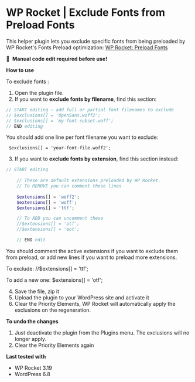 
# WP Rocket | Exclude Fonts from Preload Fonts

This helper plugin lets you exclude specific fonts from being preloaded by WP Rocket's Fonts Preload optimization: [WP Rocket: Preload Fonts](https://docs.wp-rocket.me/article/1317-preload-fonts)

📝&#160;&#160;**Manual code edit required before use!**


**How to use**

To exclude fonts :

1. Open the plugin file.
2. If you want to **exclude fonts by filename**, find this section:

```php
// START editing — add full or partial font filenames to exclude
// $exclusions[] = 'OpenSans.woff2';
// $exclusions[] = 'my-font-subset.woff';
// END editing
```
You should add one line per font filename you want to exclude:

     $exclusions[] = 'your-font-file.woff2'; 

3. If you want to **exclude fonts by extension**, find this section instead:

```php
// START editing
    
    // These are default extensions preloaded by WP Rocket.
    // To REMOVE you can comment these lines
    
    $extensions[] = 'woff2';
    $extensions[] = 'woff';
    $extensions[] = 'ttf';

    // To ADD you can uncomment these
    //$extensions[] = 'otf';
    //$extensions[] = 'eot';

    // END edit
```
You should comment the active extensions if you want to exclude them from preload, or add new lines if you want to preload more extensions.

To exclude: 
     //$extensions[] = 'ttf';

To add a new one:
     $extensions[] = 'otf'; 
     
4. Save the file, zip it
5. Upload the plugin to your WordPress site and activate it   
6. Clear the Priority Elements, WP Rocket will automatically apply the exclusions on the regeneration.




**To undo the changes**
1. Just deactivate the plugin from the Plugins menu. The exclusions will no longer apply.
2. Clear the Priority Elements again

**Last tested with**
* WP Rocket 3.19
* WordPress 6.8